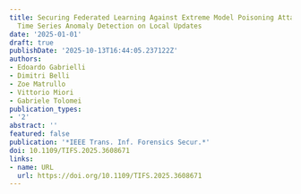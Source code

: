 ```yaml
---
title: Securing Federated Learning Against Extreme Model Poisoning Attacks via Multidimensional
  Time Series Anomaly Detection on Local Updates
date: '2025-01-01'
draft: true
publishDate: '2025-10-13T16:44:05.237122Z'
authors:
- Edoardo Gabrielli
- Dimitri Belli
- Zoe Matrullo
- Vittorio Miori
- Gabriele Tolomei
publication_types:
- '2'
abstract: ''
featured: false
publication: '*IEEE Trans. Inf. Forensics Secur.*'
doi: 10.1109/TIFS.2025.3608671
links:
- name: URL
  url: https://doi.org/10.1109/TIFS.2025.3608671
---
```


